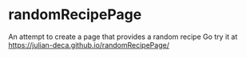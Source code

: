 # randomRecipePage
An attempt to create a page that provides a random recipe
Go try it at https://julian-deca.github.io/randomRecipePage/
